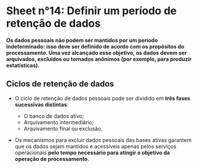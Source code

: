 # Sheet n°14: Definir um período de retenção de dados

#### Os dados pessoais não podem ser mantidos por um período indeterminado: isso deve ser definido de acordo com os propósitos do processamento. Uma vez alcançado esse objetivo, os dados devem ser arquivados, excluídos ou tornados anônimos (por exemplo, para produzir estatísticas).

## Ciclos de retenção de dados

* O ciclo de retenção de dados pessoais pode ser dividido em **três fases sucessivas distintas**:
     * O banco de dados ativo;
     * Arquivamento intermediário;
     * Arquivamento final ou exclusão.


* Os mecanismos para excluir dados pessoais das bases ativas garantem que os dados sejam mantidos e acessíveis apenas pelos serviços operacionais **pelo tempo necessário para atingir o objetivo da operação de processamento**.

